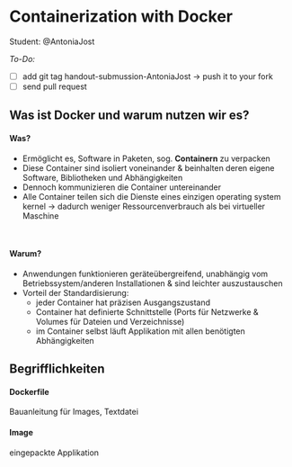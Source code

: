 # Containerization with Docker

Student: @AntoniaJost

*To-Do:*
- [ ] add git tag handout-submussion-AntoniaJost -> push it to your fork
- [ ] send pull request

## Was ist Docker und warum nutzen wir es?
#### Was?
- Ermöglicht es, Software in Paketen, sog. **Containern** zu verpacken
- Diese Container sind isoliert voneinander & beinhalten deren eigene Software, Bibliotheken und Abhängigkeiten
- Dennoch kommunizieren die Container untereinander 
- Alle Container teilen sich die Dienste eines einzigen operating system kernel -> dadurch weniger Ressourcenverbrauch als bei virtueller Maschine
<br>

####  Warum?
- Anwendungen funktionieren geräteübergreifend, unabhängig vom Betriebssystem/anderen Installationen & sind leichter auszustauschen
- Vorteil der Standardisierung:
    - jeder Container hat präzisen Ausgangszustand
    - Container hat definierte Schnittstelle (Ports für Netzwerke & Volumes für Dateien und Verzeichnisse)
    - im Container selbst läuft Applikation mit allen benötigten Abhängigkeiten

## Begrifflichkeiten

#### Dockerfile
Bauanleitung für Images, Textdatei
#### Image
eingepackte Applikation